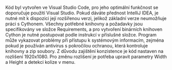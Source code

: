 Kód byl vytvořen ve Visual Studio Code, pro jeho optimální funkčnost se doporučuje použití Visual Studio. Pokud dáváte přednost IntelliJ IDEA, je nutné mít k dispozici její rozšířenou verzi, jelikož základní verze neumožňuje práci s Cythonem. Všechny potřebné knihovny a požadavky jsou specifikovány ve složce Requirements, a pro vytvoření binárních knihoven Cython je nutné postupovat podle instrukcí v příslušné složce. Program může vykazovat problémy při přístupu k systémovým informacím, zejména pokud je používán antivirus s pokročilou ochranou, která kontroluje knihovny a zip soubory. Z důvodu zajištění konzistence je kód nastaven na rozlišení 1920x1080. Pro změnu rozlišení je potřeba upravit parametry Width a Height a detekci kolize v menu.
